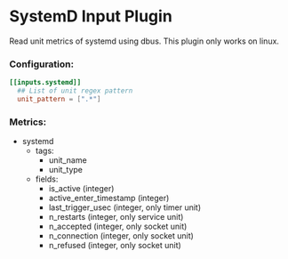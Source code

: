 # SystemD Input Plugin

Read unit metrics of systemd using dbus. This plugin only works on linux.

### Configuration:

```toml
[[inputs.systemd]]
  ## List of unit regex pattern
  unit_pattern = [".*"]
```

### Metrics:

- systemd
  - tags:
    - unit_name
    - unit_type
  - fields:
    - is_active (integer)
    - active_enter_timestamp (integer)
    - last_trigger_usec (integer, only timer unit)
    - n_restarts (integer, only service unit)
    - n_accepted (integer, only socket unit)
    - n_connection (integer, only socket unit)
    - n_refused (integer, only socket unit)